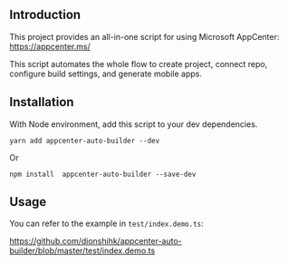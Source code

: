 ## Introduction

This project provides an all-in-one script for using Microsoft AppCenter: https://appcenter.ms/

This script automates the whole flow to create project, connect repo, configure build settings, and generate mobile apps.

## Installation

With Node environment, add this script to your dev dependencies.

`yarn add appcenter-auto-builder --dev` 

Or
   
`npm install  appcenter-auto-builder --save-dev`

## Usage

You can refer to the example in `test/index.demo.ts`:

https://github.com/dionshihk/appcenter-auto-builder/blob/master/test/index.demo.ts


